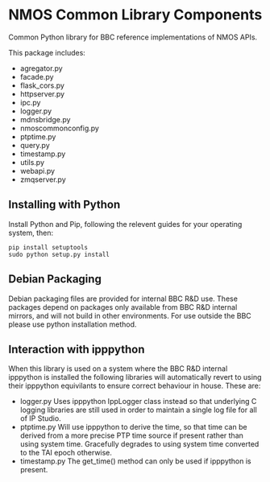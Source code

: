 # NMOS Common Library Components

Common Python library for BBC reference implementations of NMOS APIs.

This package includes:
* agregator.py
* facade.py
* flask_cors.py
* httpserver.py
* ipc.py
* logger.py
* mdnsbridge.py
* nmoscommonconfig.py
* ptptime.py
* query.py
* timestamp.py
* utils.py
* webapi.py
* zmqserver.py

## Installing with Python

Install Python and Pip, following the relevent guides for your operating system, then:

```
pip install setuptools
sudo python setup.py install
```

## Debian Packaging

Debian packaging files are provided for internal BBC R&D use.
These packages depend on packages only available from BBC R&D internal mirrors, and will not build in other environments. For use outside the BBC please use python installation method.

## Interaction with ipppython

When this library is used on a system where the BBC R&D internal ipppython is installed the following libraries will automatically revert to using their ipppython equivilants to ensure correct behaviour in house. These are:

* logger.py
  Uses ipppython IppLogger class instead so that underlying C logging libraries are still used in order to maintain a single log file for all of IP Studio.
* ptptime.py
  Will use ipppython to derive the time, so that time can be derived from a more precise PTP time source if present rather than using system time. Gracefully degrades to using system time converted to the TAI epoch otherwise.
* timestamp.py
  The get_time() method can only be used if ipppython is present.
